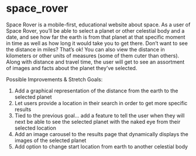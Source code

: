 # space_rover

Space Rover is a mobile-first, educational website about space. As a user of Space Rover, you’ll be able to select a planet or other celestial body and a date, and see how far the earth is from that planet at that specific moment in time as well as how long it would take you to get there. Don’t want to see the distance in miles? That’s ok! You can also view the distance in kilometers or other units of measures (some of them cuter than others). Along with distance and travel time, the user will get to see an assortment of images and facts about the planet they’ve selected.

Possible Improvements & Stretch Goals:
1. Add a graphical representation of the distance from the earth to the selected planet
2. Let users provide a location in their search in order to get more specific results
3. Tied to the previous goal… add a feature to tell the user when they will next be able to see the selected planet with the naked eye from their selected location
4. Add an image carousel to the results page that dynamically displays the images of the selected planet
5.  Add option to change start location from earth to another celestial body
